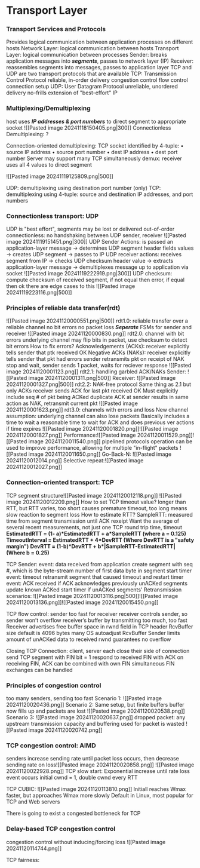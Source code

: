 # Transport Layer

### Transport Services and Protocols
Provides logical communication between application processes on different hosts
Network Layer: 
	logical communication between hosts
Transport Layer: 
	logical communication between processes
Sender: 
	breaks application messages into ***segments***, passes to network layer (IP)
Receiver: 
	reassembles segments into messages, passes to application layer
TCP and UDP are two transport protocols that are available
TCP: Transmission Control Protocol
	reliable, in-order delivery
	congestion control
	flow control
	connection setup
UDP: User Datagram Protocol
	unreliable, unordered delivery
	no-frills extension of "best-effort" IP

### Multiplexing/Demultiplexing
host uses ***IP addresses & port numbers*** to direct segment to appropriate socket
![[Pasted image 20241118150405.png|300]]
Connectionless Demultiplexing:
?

Connection-oriented demultiplexing:
TCP socket identified by 4-tuple: 
	• source IP address 
	• source port number 
	• dest IP address 
	• dest port number
Server may support many TCP simultaneously
demux: receiver uses all 4 values to direct segment

![[Pasted image 20241119125809.png|500]]

UDP: demultiplexing using destination port number (only) 
TCP: demultiplexing using 4-tuple: source and destination IP addresses, and port numbers

### Connectionless transport: UDP
UDP is "best effort", segments may be lost or delivered out-of-order
connectionless: no handshaking between UDP sender, receiver
![[Pasted image 20241119151451.png|300]]
UDP Sender Actions: is passed an application-layer message -> determines UDP segment header fields values -> creates UDP segment -> passes to IP
UDP receiver actions: receives segment from IP -> checks UDP checksum header value -> extracts application-layer message -> demultiplexes message up to application via socket
![[Pasted image 20241119222919.png|300]]
UDP checksum: compute checksum of received segment, if not equal then error, if equal then ok
there are edge cases to this
![[Pasted image 20241119223116.png|500]]

### Principles of reliable data transfer(rdt)
![[Pasted image 20241120000551.png|500]]
rdt1.0: reliable transfer over a reliable channel
	no bit errors
	no packet loss
	***Seperate*** FSMs for sender and receiver
![[Pasted image 20241120000830.png]]
rdt2.0: channel with bit errors
	underlying channel may flip bits in packet, use checksum to detect bit errors
	How to fix errors?
		Acknowledgements (ACKs): receiver explicitly tells sender that ptk received OK
		Negative ACKs (NAKs): receiver explicitly tells sender that pkt had errors
	sender retransmits pkt on receipt of NAK
	stop and wait, sender sends 1 packet, waits for reciever response
![[Pasted image 20241120001123.png]]
rdt2.1: handling garbled ACK/NAKs
	Sender:
	![[Pasted image 20241120001311.png|500]]
	Receiver:
	![[Pasted image 20241120001327.png|500]]
rdt2.2: NAK-free protocol
	Same thing as 2.1 but only ACKs
	receiver sends ACK for last pkt received OK
		Must explicitly include seq # of pkt being ACKed
	duplicate ACK at sender results in same action as NAK, retransmit current pkt
	![[Pasted image 20241120001623.png]]
rdt3.0: channels with errors and loss
	New channel assumption: underlying channel can also lose packets
	Basically includes a time to wait a reasonable time to wait for ACK
	and does previous ver actions if time expires
	![[Pasted image 20241120001820.png]]![[Pasted image 20241120001827.png]]
	Performance:![[Pasted image 20241120011529.png]]![[Pasted image 20241120011540.png]]
	pipelined protocols operation can be used to improve performance, allowing for multiple "in-flight" packets
	![[Pasted image 20241120011650.png]]
Go-Back-N:
![[Pasted image 20241120012014.png]]
Selective repeat:![[Pasted image 20241120012027.png]]

### Connection-oriented transport: TCP
TCP segment structure![[Pasted image 20241120012118.png]]
![[Pasted image 20241120012209.png]]
How to set TCP timeout value?
	longer than RTT, but RTT varies, too short causes premature timeout, too long means slow reaction to segment loss
How to estimate RTT?
	SampleRTT: measured time from segment transmission until ACK rexeipt
	Want the average of several recent measurements, not just one
TCP round trip time, timeout
	**EstimatedRTT = (1- a)\*EstimatedRTT + a\*SampleRTT (where a = 0.125)**
	**TimeoutInterval = EstimatedRTT + 4\*DevRTT (Where DevRTT is a "safety margin")**
	**DevRTT = (1-b)\*DevRTT + b\*|SampleRTT-EstimatedRTT| (Where b = 0.25)**

TCP Sender:
	event: data received from application
		create segment with seq #, which is the byte-stream number of first data byte in segment
		start timer
	event: timeout
		retransmit segment that caused timeout and restart timer
	event: ACK received
		if ACK acknowledges previously unACKed segments
		update known ACKed
		start timer if unACKed segments'
Retransmission scenarios:
![[Pasted image 20241120013116.png|500]]![[Pasted image 20241120013136.png]]![[Pasted image 20241120015450.png]]

TCP flow control:
sender too fast for receiver
	receiver controls sender, so sender won’t overflow receiver’s buffer by transmitting too much, too fast
	Receiver advertises free buffer space in rwnd field in TCP header
		RcvBuffer size default is 4096 bytes
		many OS autoadjust RcvBuffer
	Sender limits amount of unACKed data to received rwnd
	guarantees no overflow

Closing TCP Connection:
client, server each close their side of connection 
	send TCP segment with FIN bit = 1 
respond to received FIN with ACK 
	on receiving FIN, ACK can be combined with own FIN 
simultaneous FIN exchanges can be handled

### Principles of congestion control
too many senders, sending too fast
Scenario 1:
![[Pasted image 20241120020436.png]]
Scenario 2:
Same setup, but finite buffers
buffer now fills up and packets are lost
![[Pasted image 20241120020538.png]]
Scenario 3:
![[Pasted image 20241120020637.png]]
dropped packet: any upstream transmission capacity and buffering used for packet is wasted 
![[Pasted image 20241120020742.png]]

### TCP congestion control: AIMD
senders increase sending rate until packet loss occurs, then decrease sending rate on loss![[Pasted image 20241120020858.png]]
![[Pasted image 20241120022928.png]]
TCP slow start:
Exponential increase until rate loss event occurs
initial cwnd = 1, double cwnd every RTT

TCP CUBIC:
![[Pasted image 20241120113810.png]]
Initiall reaches Wmax faster, but approaches Wmax more slowly
Default in Linux, most popular for TCP and Web servers

There is going to exist a congested bottleneck for TCP
### Delay-based TCP congestion control
congestion control without inducing/forcing loss
![[Pasted image 20241120114744.png]]

TCP fairness:
